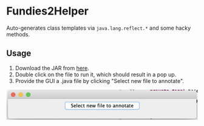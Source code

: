 # Fundies2Helper

Auto-generates class templates via `java.lang.reflect.*` and some hacky methods.  

## Usage

1. Download the JAR from [here](https://github.com/Makiah/Fundies2Helper/releases/download/1.0/helper.jar).  
2. Double click on the file to run it, which should result in a pop up.  
2. Provide the GUI a .java file by clicking "Select new file to annotate".  

<img width="700px" src="screenshot.png"></img>
